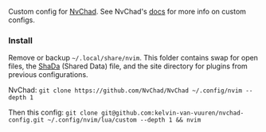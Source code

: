 Custom config for [NvChad](https://github.com/NvChad/NvChad). See NvChad's [docs](https://nvchad.com/config/Walkthrough) for more info on custom configs.

### Install
Remove or backup ``~/.local/share/nvim``. This folder contains swap for open files, the [ShaDa](https://neovim.io/doc/user/starting.html#shada) (Shared Data) file, and the site directory for plugins from previous configurations.

NvChad: ``git clone https://github.com/NvChad/NvChad ~/.config/nvim --depth 1``

Then this config: ``git clone git@github.com:kelvin-van-vuuren/nvchad-config.git ~/.config/nvim/lua/custom --depth 1 && nvim``
